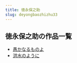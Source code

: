 ```yaml
---
title: 徳永保之助
slug: deyongbaozhizhu33
---
```


## 徳永保之助の作品一覧

- [愚かなるものよ](yukanarumonoyo-bd9)
- [洪水のように](hongshuinoyouni-97c)
